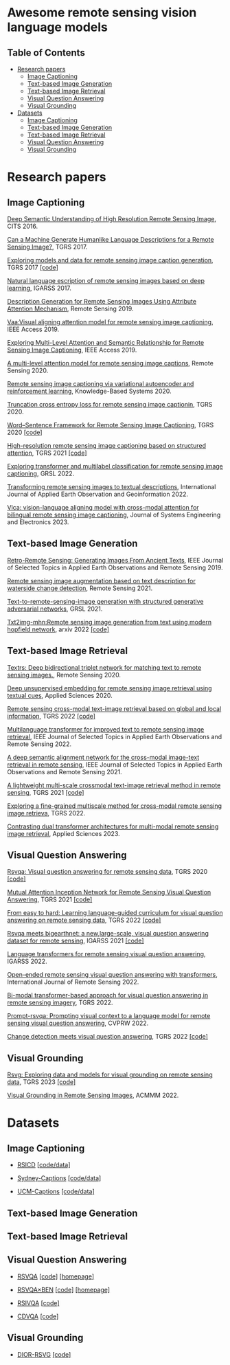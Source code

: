 # Awesome remote sensing vision language models
## Table of Contents
* [Research papers](#Research-papers)
  * [Image Captioning](#Image-Captioning)
  * [Text-based Image Generation](#Text-based-Image-Generation)
  * [Text-based Image Retrieval](#Text-based-Image-Retrieval)
  * [Visual Question Answering](#Visual-Question-Answering)
  * [Visual Grounding](#Visual-Grounding)
* [Datasets](#Datasets)
  * [Image Captioning](#Image-Captioning)
  * [Text-based Image Generation](#Text-based-Image-Generation)
  * [Text-based Image Retrieval](#Text-based-Image-Retrieval)
  * [Visual Question Answering](#Visual-Question-Answering)
  * [Visual Grounding](#Visual-Grounding)

# Research papers
## Image Captioning
[Deep Semantic Understanding of High Resolution Remote Sensing Image](https://ieeexplore.ieee.org/abstract/document/7546397), CITS 2016.

[Can a Machine Generate Humanlike Language Descriptions for a Remote Sensing Image?](https://ieeexplore.ieee.org/abstract/document/7891049), TGRS 2017.

[Exploring models and data for remote sensing image caption generation](https://ieeexplore.ieee.org/abstract/document/8240966), TGRS 2017 [[code]](https://github.com/201528014227051/RSICD_optimal)

[Natural language escription of remote sensing images based on deep learning](https://ieeexplore.ieee.org/abstract/document/8128075), IGARSS 2017.

[Description Generation for Remote Sensing Images Using Attribute Attention Mechanism](https://www.mdpi.com/2072-4292/11/6/612), Remote Sensing 2019.

[Vaa:Visual aligning attention model for remote sensing image captioning](https://ieeexplore.ieee.org/abstract/document/8843891), IEEE Access 2019.

[Exploring Multi-Level Attention and Semantic Relationship for Remote Sensing Image Captioning](https://ieeexplore.ieee.org/abstract/document/8943170), IEEE Access 2019.

[A multi-level attention model for remote sensing image captions](https://www.mdpi.com/2072-4292/12/6/939), Remote Sensing 2020.

[Remote sensing image captioning via variational autoencoder and reinforcement learning](https://www.sciencedirect.com/science/article/abs/pii/S0950705120302586), Knowledge-Based Systems 2020.

[Truncation cross entropy loss for remote sensing image captionin](https://ieeexplore.ieee.org/abstract/document/9153154), TGRS 2020.

[Word–Sentence Framework for Remote Sensing Image Captioning](https://ieeexplore.ieee.org/abstract/document/9308980), TGRS 2020 [[code]](https://github.com/hw2hwei/WordSent)

[High-resolution remote sensing image captioning based on structured attention](https://ieeexplore.ieee.org/abstract/document/9400386), TGRS 2021 [[code]](https://github.com/Saketspradhan/High-Resolution-Remote-Sensing-Image-Captioning-Based-on-Structured-Attention) 

[Exploring transformer and multilabel classification for remote sensing image captioning](https://ieeexplore.ieee.org/abstract/document/9855519), GRSL 2022.

[Transforming remote sensing images to textual descriptions](https://www.sciencedirect.com/science/article/pii/S0303243422000678), International Journal of Applied Earth Observation and Geoinformation 2022.

[Vlca: vision-language aligning model with cross-modal attention for bilingual remote sensing image captioning](https://ieeexplore.ieee.org/abstract/document/10066217), Journal of Systems Engineering and Electronics 2023.


## Text-based Image Generation
[Retro-Remote Sensing: Generating Images From Ancient Texts](https://ieeexplore.ieee.org/abstract/document/8660422), IEEE Journal of Selected Topics in Applied Earth Observations and Remote Sensing 2019.

[Remote sensing image augmentation based on text description for waterside change detection](https://www.mdpi.com/2072-4292/13/10/1894), Remote Sensing 2021.

[Text-to-remote-sensing-image generation with structured generative adversarial networks](https://ieeexplore.ieee.org/abstract/document/9390223), GRSL 2021.

[Txt2img-mhn:Remote sensing image generation from text using modern hopfield network](https://arxiv.org/abs/2208.04441), arxiv 2022 [[code]](https://github.com/YonghaoXu/Txt2Img-MHN)


## Text-based Image Retrieval
[Textrs: Deep bidirectional triplet network for matching text to remote sensing images.](https://www.mdpi.com/2072-4292/12/3/405), Remote Sensing 2020.

[Deep unsupervised embedding for remote sensing image retrieval using textual cues](https://www.mdpi.com/2076-3417/10/24/8931), Applied Sciences 2020.

[Remote sensing cross-modal text-image retrieval based on global and local information](https://ieeexplore.ieee.org/abstract/document/9745546), TGRS 2022 [[code]](https://github.com/xiaoyuan1996/GaLR)

[Multilanguage transformer for improved text to remote sensing image retrieval](https://ieeexplore.ieee.org/abstract/document/9925582), IEEE Journal of Selected Topics in Applied Earth Observations and Remote Sensing 2022.

[A deep semantic alignment network for the cross-modal image-text retrieval in remote sensing](https://ieeexplore.ieee.org/abstract/document/9395191), IEEE Journal of Selected Topics in Applied Earth Observations and Remote Sensing 2021.

[A lightweight multi-scale crossmodal text-image retrieval method in remote sensing](https://ieeexplore.ieee.org/abstract/document/9594840), TGRS 2021 [[code]](https://github.com/xiaoyuan1996/retrievalSystem)

[Exploring a fine-grained multiscale method for cross-modal remote sensing image retrieva](https://arxiv.org/abs/2204.09868), TGRS 2022.

[Contrasting dual transformer architectures for multi-modal remote sensing image retrieval](https://www.mdpi.com/2076-3417/13/1/282), Applied Sciences 2023.

## Visual Question Answering
[Rsvqa: Visual question answering for remote sensing data](https://ieeexplore.ieee.org/abstract/document/9088993), TGRS 2020 [[code]](https://github.com/syvlo/RSVQA)

[Mutual Attention Inception Network for Remote Sensing Visual Question Answering](https://ieeexplore.ieee.org/document/9444570), TGRS 2021 [[code]](https://github.com/spectralpublic/RSIVQA)

[From easy to hard: Learning language-guided curriculum for visual question answering on remote sensing data](https://ieeexplore.ieee.org/abstract/document/9771224), TGRS 2022 [[code]](https://github.com/YZHJessica/VQA-easy2hard)

[Rsvqa meets bigearthnet: a new,large-scale, visual question answering dataset for remote sensing](https://ieeexplore.ieee.org/abstract/document/9553307), IGARSS 2021 [[code]](https://github.com/syvlo/RSVQAxBEN)

[Language transformers for remote sensing visual question answering](https://ieeexplore.ieee.org/abstract/document/9884036), IGARSS 2022.

[Open-ended remote sensing visual question answering with transformers](https://www.tandfonline.com/doi/abs/10.1080/01431161.2022.2145583), International Journal of Remote Sensing 2022.

[Bi-modal transformer-based approach for visual question answering in remote sensing imagery](https://ieeexplore.ieee.org/abstract/document/9832935), TGRS 2022.

[Prompt-rsvqa: Prompting visual context to a language model for remote sensing visual question answering](https://openaccess.thecvf.com/content/CVPR2022W/EarthVision/html/Chappuis_Prompt-RSVQA_Prompting_Visual_Context_to_a_Language_Model_for_Remote_CVPRW_2022_paper.html), CVPRW 2022.

[Change detection meets visual question answering](https://ieeexplore.ieee.org/abstract/document/9901476), TGRS 2022 [[code]](https://github.com/YZHJessica/CDVQA)

## Visual Grounding
[Rsvg: Exploring data and models for visual grounding on remote sensing data](https://ieeexplore.ieee.org/abstract/document/10056343), TGRS 2023 [[code]](https://github.com/ZhanYang-nwpu/RSVG-pytorch)

[Visual Grounding in Remote Sensing Images](https://dl.acm.org/doi/abs/10.1145/3503161.3548316), ACMMM 2022.

# Datasets
## Image Captioning
* [RSICD](https://ieeexplore.ieee.org/abstract/document/8240966) [[code/data]](https://github.com/201528014227051/RSICD_optimal) 

* [Sydney-Captions](https://ieeexplore.ieee.org/abstract/document/7546397) [[code/data]](https://github.com/201528014227051/RSICD_optimal) 

* [UCM-Captions](https://ieeexplore.ieee.org/abstract/document/7546397) [[code/data]](https://github.com/201528014227051/RSICD_optimal) 

## Text-based Image Generation

## Text-based Image Retrieval

## Visual Question Answering
* [RSVQA](https://ieeexplore.ieee.org/abstract/document/9088993)   [[code]](https://github.com/syvlo/RSVQA)  [[homepage]](https://rsvqa.sylvainlobry.com/)

* [RSVQA×BEN](https://ieeexplore.ieee.org/abstract/document/9553307)   [[code]](https://github.com/syvlo/RSVQAxBEN)   [[homepage]](https://rsvqa.sylvainlobry.com/)

* [RSIVQA](https://ieeexplore.ieee.org/document/9444570)  [[code]](https://github.com/spectralpublic/RSIVQA)

* [CDVQA](https://ieeexplore.ieee.org/abstract/document/9901476) [[code]](https://github.com/YZHJessica/CDVQA)

## Visual Grounding
* [DIOR-RSVG](https://ieeexplore.ieee.org/abstract/document/10056343)   [[code]](https://github.com/ZhanYang-nwpu/RSVG-pytorch)
